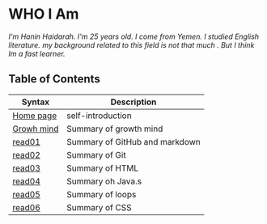 # WHO I Am 
*I'm Hanin Haidarah. I'm 25 years old. I come from Yemen. I studied English literature. my background  related to this field is not that much . But I think Im a fast learner.*




    
## Table of  Contents  

| Syntax                                                               | Description                    |
| -----------                                                          | -----------                    |
| [Home page](https://haninhaidrah.github.io/reading-notes/)           | self-introduction              |
|[Growh mind](https://haninhaidrah.github.io/reading-notes/growthmind) | Summary of growth mind         | 
|[read01](https://haninhaidrah.github.io/reading-notes/read01)         | Summary of GitHub and markdown |  
|[read02](https://haninhaidrah.github.io/reading-notes/read02)         | Summary of Git                 |
|[read03](https://haninhaidrah.github.io/reading-notes/read03)         | Summary of HTML                | 
|[read04](https://haninhaidrah.github.io/reading-notes/read04)         | Summary oh Java.s              |
|[read05](https://haninhaidrah.github.io/reading-notes/read05)         | Summary of loops               |
|[read06](https://haninhaidrah.github.io/reading-notes/read06)         | Summary of CSS                 |



